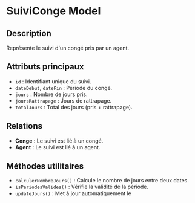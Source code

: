 # SuiviConge Model

## Description
Représente le suivi d'un congé pris par un agent.

## Attributs principaux
- `id` : Identifiant unique du suivi.
- `dateDebut`, `dateFin` : Période du congé.
- `jours` : Nombre de jours pris.
- `joursRattrapage` : Jours de rattrapage.
- `totalJours` : Total des jours (pris + rattrapage).

## Relations
- **Conge** : Le suivi est lié à un congé.
- **Agent** : Le suivi est lié à un agent.

## Méthodes utilitaires
- `calculerNombreJours()` : Calcule le nombre de jours entre deux dates.
- `isPeriodesValides()` : Vérifie la validité de la période.
- `updateJours()` : Met à jour automatiquement le